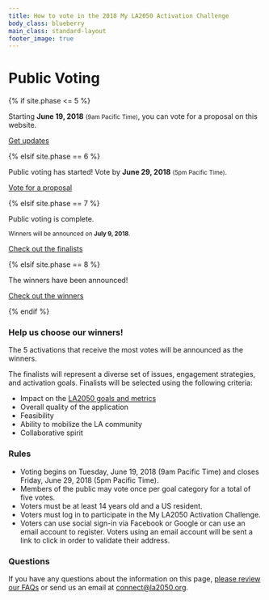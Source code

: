 ```yaml
---
title: How to vote in the 2018 My LA2050 Activation Challenge
body_class: blueberry
main_class: standard-layout
footer_image: true
---
```


# Public Voting

<div class="introduction" markdown="1">

{% if site.phase <= 5 %}

Starting **June 19, 2018** <small class="avoid-break">(9am Pacific Time)</small>, you can vote for a proposal on this website.

<p class="action" markdown="1">
  <a href="{{ site.mailing_list_url }}">Get updates</a>
</p>

{% elsif site.phase == 6 %}

Public voting has started! Vote by <strong>June 29, 2018</strong> <small>(5pm Pacific Time)</small>.

<p class="action" markdown="1">
  <a href="{{ site.vote_url }}">Vote for a proposal</a>
</p>

{% elsif site.phase == 7 %}

Public voting is complete.

<small>
  Winners will be announced on 
  <span class="avoid-break">
    <strong>July 9, 2018</strong>.
  </span>
</small>

<p class="action" markdown="1">
  <a href="/finalists/">Check out the finalists</a>
</p>

{% elsif site.phase == 8 %}

The winners have been announced!

<p class="action" markdown="1">
  <a href="/winners/">Check out the winners</a>
</p>

{% endif %}

</div>

### Help us choose our winners!

The 5 activations that receive the most votes will be announced as the winners.

The finalists will represent a diverse set of issues, engagement strategies, and activation goals. Finalists will be selected using the following criteria:

* Impact on the [LA2050 goals and metrics](/about/#goals)
* Overall quality of the application
* Feasibility
* Ability to mobilize the LA community
* Collaborative spirit

### Rules

* Voting begins on Tuesday, June 19, 2018 (9am Pacific Time) and closes Friday, June 29, 2018 (5pm Pacific Time).
* Members of the public may vote once per goal category for a total of five votes.
* Voters must be at least 14 years old and a US resident.
* Voters must log in to participate in the My LA2050 Activation Challenge.
* Voters can use social sign-in via Facebook or Google or can use an email account to register. Voters using an email account will be sent a link to click in order to validate their address.

### Questions

If you have any questions about the information on this page, [please review our FAQs](/faqs) or send us an email at [connect@la2050.org](mailto:connect@la2050.org).

